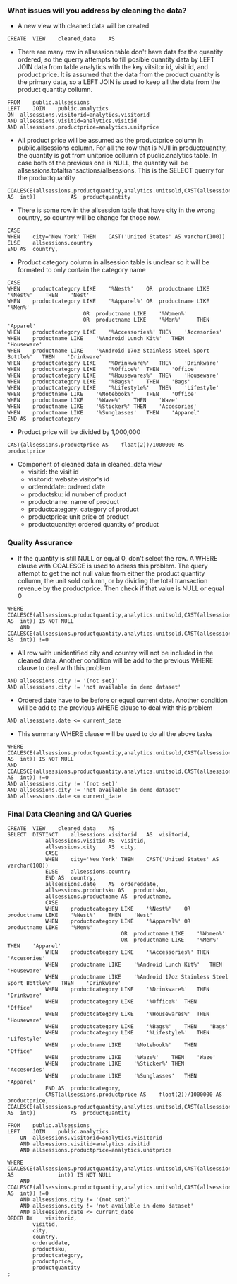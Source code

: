 ### What issues will you address by cleaning the data?
 - A new view with cleaned data will be created
```
CREATE	VIEW	cleaned_data	AS
```
 - There are many row in allsession table don't have data for the quantity ordered, so the querry attempts to fill posible quantity data by LEFT JOIN data from table analytics with the key vitsitor id, visit id, and product price. It is assumed that the data from the product quantity is the primary data, so a LEFT JOIN is used to keep all the data from the product quantity collumn.
```
FROM	public.allsessions
LEFT	JOIN	public.analytics	
ON	allsessions.visitorid=analytics.visitorid
AND	allsessions.visitid=analytics.visitid
AND	allsessions.productprice=analytics.unitprice
```
 - All product price will be assumed as the productprice column in public.allsessions column. For all the row that is NUll in productquantity, the quantity is got from unitprice collumn of puclic.analytics table. In case both of the previous one is NULL, the quantity will be allsessions.totaltransactions/allsessions. This is the SELECT querry for the productquantity
``` 
COALESCE(allsessions.productquantity,analytics.unitsold,CAST(allsessions.totaltransactionrevenue/allsessions.productprice	AS	int))			AS	productquantity
```
 - There is some row in the allsession table that have city in the wrong country, so country will be change for those row.
```
CASE
WHEN	city='New York'	THEN	CAST('United States' AS varchar(100))
ELSE	allsessions.country	
END	AS	country,
```
 - Product category column in allsession table is unclear so it will be formated to only contain the category name
```
CASE	
WHEN	productcategory	LIKE	'%Nest%'	OR	productname	LIKE	'%Nest%'	THEN	'Nest'
WHEN	productcategory	LIKE	'%Apparel%'	OR	productname	LIKE	'%Men%'	
						OR	productname	LIKE	'%Women%'
						OR	productname	LIKE	'%Men%'		THEN	'Apparel'
WHEN	productcategory	LIKE	'%Accessories%'	THEN	'Accesories'
WHEN	productname	LIKE	'%Android Lunch Kit%'	THEN	'Houseware'
WHEN	productname	LIKE	'%Android 17oz Stainless Steel Sport Bottle%'	THEN	'Drinkware'
WHEN	productcategory	LIKE	'%Drinkware%'	THEN	'Drinkware'
WHEN	productcategory	LIKE	'%Office%'	THEN	'Office'
WHEN	productcategory	LIKE	'%Housewares%'	THEN	'Houseware'
WHEN	productcategory	LIKE	'%Bags%'	THEN	'Bags'	
WHEN	productcategory	LIKE	'%Lifestyle%'	THEN	'Lifestyle'	
WHEN	productname	LIKE	'%Notebook%'	THEN	'Office'
WHEN	productname	LIKE	'%Waze%'	THEN	'Waze'
WHEN	productname	LIKE	'%Sticker%'	THEN	'Accesories'
WHEN	productname	LIKE	'%Sunglasses'	THEN	'Apparel'
END	AS	productcategory
```
 - Product price will be divided by 1,000,000
```
CAST(allsessions.productprice AS	float(2))/1000000 AS	productprice
```
 - Component of cleaned data in cleaned_data view
	- visitid: the visit id
	- visitorid: website visitor's id
	- ordereddate: ordered date 
	- productsku: id number of product
	- productname: name of product
	- productcategory: category of product
	- productprice:	unit price of product
	- productquantity: ordered quantity of product

### Quality Assurance
- If the quantity is still NULL or equal 0, don't select the row. A WHERE clause with COALESCE is used to adress this problem. The query attempt to get the not null value from either the product quantity collumn, the unit sold collumn, or by dividing the total transaction revenue by the productprice. Then check if that value is NULL or equal 0
```
WHERE 	COALESCE(allsessions.productquantity,analytics.unitsold,CAST(allsessions.totaltransactionrevenue/allsessions.productprice	AS	int)) IS NOT NULL
	AND	COALESCE(allsessions.productquantity,analytics.unitsold,CAST(allsessions.totaltransactionrevenue/allsessions.productprice	AS	int)) !=0
```
- All row with unidentified city and country will not be included in the cleaned data. Another condition will be add to the previous WHERE clause to deal with this problem
```
AND	allsessions.city !=	'(not set)'
AND	allsessions.city !=	'not available in demo dataset'
```
- Ordered date have to be before or equal current date. Another condition will be add to the previous WHERE clause to deal with this problem
```
AND	allsessions.date <= current_date
```
- This summary WHERE clause will be used to do all the above tasks
```
WHERE	COALESCE(allsessions.productquantity,analytics.unitsold,CAST(allsessions.totaltransactionrevenue/allsessions.productprice	AS	int)) IS NOT NULL
AND	COALESCE(allsessions.productquantity,analytics.unitsold,CAST(allsessions.totaltransactionrevenue/allsessions.productprice	AS	int)) !=0
AND	allsessions.city !=	'(not set)'
AND	allsessions.city !=	'not available in demo dataset'
AND	allsessions.date <= current_date
```

### Final Data Cleaning and QA Queries

```
CREATE	VIEW	cleaned_data	AS
SELECT 	DISTINCT	allsessions.visitorid	AS	visitorid,
			allsessions.visitid	AS	visitid,
			allsessions.city	AS	city,
			CASE
			WHEN	city='New York'	THEN	CAST('United States' AS varchar(100))
			ELSE	allsessions.country	
			END	AS	country,
			allsessions.date	AS	ordereddate,
			allsessions.productsku AS	productsku,
			allsessions.productname AS	productname,
			CASE	
			WHEN	productcategory	LIKE	'%Nest%'	OR	productname	LIKE	'%Nest%'	THEN	'Nest'
			WHEN	productcategory	LIKE	'%Apparel%'	OR	productname	LIKE	'%Men%'	
									OR	productname	LIKE	'%Women%'
									OR	productname	LIKE	'%Men%'		THEN	'Apparel'
			WHEN	productcategory	LIKE	'%Accessories%'	THEN	'Accesories'
			WHEN	productname	LIKE	'%Android Lunch Kit%'	THEN	'Houseware'
			WHEN	productname	LIKE	'%Android 17oz Stainless Steel Sport Bottle%'	THEN	'Drinkware'
			WHEN	productcategory	LIKE	'%Drinkware%'	THEN	'Drinkware'
			WHEN	productcategory	LIKE	'%Office%'	THEN	'Office'
			WHEN	productcategory	LIKE	'%Housewares%'	THEN	'Houseware'
			WHEN	productcategory	LIKE	'%Bags%'	THEN	'Bags'	
			WHEN	productcategory	LIKE	'%Lifestyle%'	THEN	'Lifestyle'	
			WHEN	productname	LIKE	'%Notebook%'	THEN	'Office'
			WHEN	productname	LIKE	'%Waze%'	THEN	'Waze'
			WHEN	productname	LIKE	'%Sticker%'	THEN	'Accesories'
			WHEN	productname	LIKE	'%Sunglasses'	THEN	'Apparel'
			END	AS	productcategory,
			CAST(allsessions.productprice AS	float(2))/1000000 AS	productprice,											COALESCE(allsessions.productquantity,analytics.unitsold,CAST(allsessions.totaltransactionrevenue/allsessions.productprice	AS	int))			AS	productquantity
			
FROM	public.allsessions
LEFT	JOIN	public.analytics	
	ON	allsessions.visitorid=analytics.visitorid
	AND	allsessions.visitid=analytics.visitid
	AND	allsessions.productprice=analytics.unitprice
		
WHERE	COALESCE(allsessions.productquantity,analytics.unitsold,CAST(allsessions.totaltransactionrevenue/allsessions.productprice	AS				int)) IS NOT NULL
	AND	COALESCE(allsessions.productquantity,analytics.unitsold,CAST(allsessions.totaltransactionrevenue/allsessions.productprice				AS	int)) !=0
	AND	allsessions.city != '(not set)'
	AND	allsessions.city !=	'not available in demo dataset'
	AND	allsessions.date <= current_date
ORDER BY	visitorid,
		visitid,
		city,
		country,
		ordereddate,
		productsku,
		productcategory,
		productprice,
		productquantity
;
```
